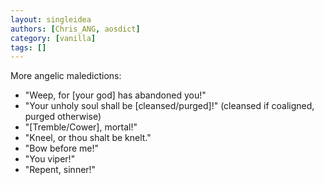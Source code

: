 ```yaml
---
layout: singleidea
authors: [Chris_ANG, aosdict]
category: [vanilla]
tags: []
---
```

More angelic maledictions:
* "Weep, for [your god] has abandoned you!"
* "Your unholy soul shall be [cleansed/purged]!" (cleansed if coaligned, purged otherwise)
* "[Tremble/Cower], mortal!"
* "Kneel, or thou shalt be knelt."
* "Bow before me!"
* "You viper!"
* "Repent, sinner!"
